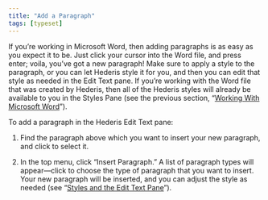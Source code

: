 ```yaml
---
title: "Add a Paragraph"
tags: [typeset]
---
```

 
<html><body><section data-type="chapter" class="hsecchapter" data-hederis-type="hsecchapter" id="add-a-paragraph" data-pi-attrs="id: add-a-paragraph; data-tags: typeset;" role="doc-chapter" data-tags="typeset" data-author-name=" " data-book-title=" " title="Add a Paragraph"><p class="hblkp" data-hederis-type="hblkp" id="pHsauZrbW">If you&#8217;re working in Microsoft Word, then adding paragraphs is as easy as you expect it to be. Just click your cursor into the Word file, and press enter; voila, you&#8217;ve got a new paragraph! Make sure to apply a style to the paragraph, or you can let Hederis style it for you, and then you can edit that style as needed in the Edit Text pane. If you&#8217;re working with the Word file that was created by Hederis, then all of the Hederis styles will already be available to you in the Styles Pane (see the previous section, &#8220;<a href="{% link _docs/fine-tune-styles.md %}" class="hspana" data-hederis-type="hspana" id="prQaAsgjR">Working With Microsoft Word</a>&#8221;).</p><p class="hblkp" data-hederis-type="hblkp" id="pTKWvV6nP">To add a paragraph in the Hederis Edit Text pane:</p><ol class="hwprnumlist" data-hederis-type="hwprnumlist" id="pbV72n5T4"><li class="hblkoli" data-hederis-type="hblkoli" id="lizxfqVHdp"><p class="hblkoli" data-hederis-type="hblklip" id="psZ6uNBXO">Find the paragraph above which you want to insert your new paragraph, and click to select it.</p></li><li class="hblkoli" data-hederis-type="hblkoli" id="liJHZTey8f"><p class="hblkoli" data-hederis-type="hblklip" id="ptLS3iDLt">In the top menu, click &#8220;Insert Paragraph.&#8221; A list of paragraph types will appear&#8212;click to choose the type of paragraph that you want to insert. Your new paragraph will be inserted, and you can adjust the style as needed (see &#8220;<a href="{% link _docs/edit-text-mode.md %}" class="hspana" data-hederis-type="hspana" id="p6vsfP6R2">Styles and the Edit Text Pane</a>&#8221;).</p></li></ol></section></body></html>
